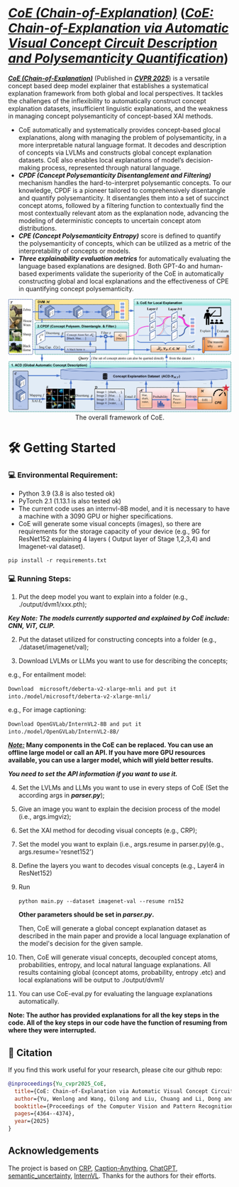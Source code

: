 

# [***CoE (Chain-of-Explanation)***](https://arxiv.org/pdf/2503.15234) (***<u>CoE: Chain-of-Explanation via Automatic Visual Concept Circuit Description and Polysemanticity Quantification</u>***)

[***CoE (Chain-of-Explanation)***](https://arxiv.org/pdf/2503.15234) (Published in ***<u>CVPR 2025</u>***) is a versatile concept based deep model explainer that establishes a systematical explanation framework from both global and local perspectives. It tackles the challenges of the inflexibility to automatically construct concept explanation datasets, insufficient linguistic explanations, and the weakness in managing concept polysemanticity of concept-based XAI methods.

* CoE automatically and systematically provides concept-based glocal explanations, along with managing the problem of polysemanticity, in a more interpretable natural language format. It decodes and description of concepts via LVLMs and constructs global concept explanation datasets. CoE also enables local explanations of model’s decision-making process, represented through natural language. 
* ***CPDF (Concept Polysemanticity Disentanglement and Filtering)*** mechanism handles the hard-to-interpret polysemantic concepts. To our knowledge, CPDF is a pioneer tailored to comprehensively disentangle and quantify polysemanticity. It disentangles them into a set of succinct concept atoms, followed by a filtering function to contextually find the most contextually relevant atom as the explanation node, advancing the modeling of deterministic concepts to uncertain concept atom distributions. 
* ***CPE (Concept Polysemanticity Entropy)*** score is defined to quantify the polysemanticity of concepts, which can be utilized as a metric of the interpretability of concepts or models.
* ***Three explainability evaluation metrics*** for automatically evaluating the language based explanations are designed. Both GPT-4o and human-based experiments validate the superiority of the CoE in automatically constructing global and local explanations and the effectiveness of CPE in quantifying concept polysemanticity.

<div align=center>
<img src="./figs/fig2.png" />
<br>    
The overall framework of CoE.
</div> 

# :hammer_and_wrench: Getting Started

### :computer: Environmental Requirement:

- Python 3.9 (3.8 is also tested ok)
- PyTorch 2.1 (1.13.1 is also tested ok)
- The current code uses an internvl-8B model, and it is necessary to have a machine with a 3090 GPU or higher specifications.
- CoE will generate some visual concepts (images), so there are requirements for the storage capacity of your device (e.g., 9G for ResNet152 explaining 4 layers ( Output layer of Stage 1,2,3,4) and Imagenet-val dataset).

```
pip install -r requirements.txt
```

### :computer: Running Steps:

1.  Put the deep model you want to explain into a folder (e.g., ./output/dvm1/xxx.pth);

   ***Key Note: The models currently supported and explained by CoE include: CNN, ViT, CLIP.***

2.  Put the dataset utilized for constructing concepts into a folder (e.g., ./dataset/imagenet/val);

3.  Download LVLMs or LLMs you want to use for describing the concepts;

   e.g., For entailment model:

   `Download  microsoft/deberta-v2-xlarge-mnli and put it into./model/microsoft/deberta-v2-xlarge-mnli/`

   e.g., For image captioning:

   `Download OpenGVLab/InternVL2-8B and put it into./model/OpenGVLab/InternVL2-8B/`

   **<u>*Note:*</u>  Many components in the CoE can be replaced. You can use an offline large model or call an API. If you have more GPU resources available, you can use a larger model, which will yield better results.**

   ***You need to set the API information if you want to use it.***

4. Set the LVLMs and LLMs you want to use in every steps of CoE (Set the according args in ***parser.py***);

5. Give an image you want to explain the decision process of the model (i.e., args.imgviz);

6. Set the XAI method for decoding visual concepts (e.g., CRP);

7. Set the model you want to explain (i.e., args.resume in parser.py)(e.g., args.resume='resnet152')

8. Define the layers you want to decodes visual concepts (e.g., Layer4 in ResNet152)

9. Run

   `python main.py --dataset imagenet-val --resume rn152`

   **Other parameters should be set in *parser.py*.**

   Then, CoE will generate a global concept explanation dataset as described in the main paper and provide a local language explanation of the model's decision for the given sample. 

10.  Then, CoE will generate visual concepts, decoupled concept atoms, probabilities, entropy, and local natural language explanations. All results containing global (concept atoms, probability, entropy .etc) and local explanations will be output to ./output/dvm1/

11. You can use CoE-eval.py for evaluating the language explanations automatically.

 **Note: The author has provided explanations for all the key steps in the code. All of the key steps in our code have the function of resuming from where they were interrupted.**



## :book: Citation

If you find this work useful for your research, please cite our github repo:

```bibtex
@inproceedings{Yu_cvpr2025_CoE,
  title={CoE: Chain-of-Explanation via Automatic Visual Concept Circuit Description and Polysemanticity Quantification},
  author={Yu, Wenlong and Wang, Qilong and Liu, Chuang and Li, Dong and Hu, Qinghua},
  booktitle={Proceedings of the Computer Vision and Pattern Recognition Conference},
  pages={4364--4374},
  year={2025}
}
```

## Acknowledgements

The project is based on [CRP](https://github.com/rachtibat/zennit-crp), [Caption-Anything](https://github.com/ttengwang/Caption-Anything), [ChatGPT](https://openai.com/blog/chatgpt), [semantic_uncertainty](https://github.com/jlko/semantic_uncertainty), [InternVL](https://github.com/OpenGVLab/InternVL). Thanks for the authors for their efforts.
